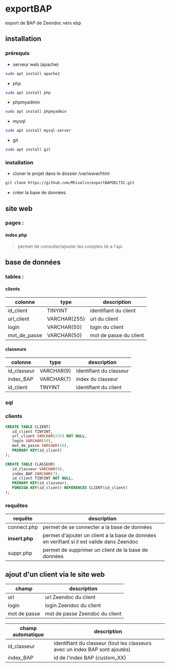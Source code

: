 # exportBAP
export de BAP de Zeendoc vers ebp

## installation

### prérequis

- serveur web (apache)
```bash
sudo apt install apache2
```

- php
```bash
sudo apt install php
```

- phpmyadmin
```bash
sudo apt install phpmyadmin
```

- mysql
```bash
sudo apt install mysql-server
```

- git
```bash
sudo apt install git
```

### installation

- cloner le projet dans le dossier /var/www/html
```bash
git clone https://github.com/Mhivelin/exportBAPDELTIC.git
```

- créer la base de données






## site web

### pages :

#### index.php

> permet de consulter/ajouter les comptes lié a l'api







## base de données

### tables :

#### clients

| colonne      | type         | description            |
| ------------ | ------------ | ---------------------- |
| id_client    | TINYINT      | identifiant du client  |
| url_client   | VARCHAR(255) | url du client          |
| login        | VARCHAR(50)  | login du client        |
| mot_de_passe | VARCHAR(50)  | mot de passe du client |

#### classeurs

| colonne     | type       | description             |
| ----------- | ---------- | ----------------------- |
| id_classeur | VARCHAR(9) | identifiant du classeur |
| index_BAP   | VARCHAR(7) | index du classeur       |
| id_client   | TINYINT    | identifiant du client   |







### sql

### clients

```sql
CREATE TABLE CLIENT(
   id_client TINYINT,
   url_client VARCHAR(255) NOT NULL,
   login VARCHAR(50),
   mot_de_passe VARCHAR(50),
   PRIMARY KEY(id_client)
);

CREATE TABLE CLASSEUR(
   id_classeur VARCHAR(9),
   index_BAP VARCHAR(7),
   id_client TINYINT NOT NULL,
   PRIMARY KEY(id_classeur),
   FOREIGN KEY(id_client) REFERENCES CLIENT(id_client)
);

```

### requêtes

| requête        | description                                                                                |
| -------------- | ------------------------------------------------------------------------------------------ |
| connect.php    | permet de se connecter a la base de données                                                |
| **insert.php** | permet d'ajouter un client a la base de données en verifiant si il est valide dans Zeendoc |
| suppr.php      | permet de supprimer un client de la base de données                                        |


## ajout d'un client via le site web

| champ        | description                    |
| ------------ | ------------------------------ |
| url          | url Zeendoc du client          |
| login        | login Zeendoc du client        |
| mot de passe | mot de passe Zeendoc du client |


| champ automatique | description                                                                 |
| ----------------- | --------------------------------------------------------------------------- |
| id_classeur       | identifiant du classeur (tout les classeurs avec un index BAP sont ajoutés) |
| index_BAP         | id de l'index BAP (custom_XX)                                               |

